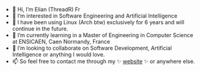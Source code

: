 - 👋 Hi, I’m Elian (ThreadR) Fr
- 👀 I’m interested in Software Engineering and Artificial Intelligence
- 🐧 I have been using Linux (Arch btw) exclusively for 6 years and will continue in the future.
- 🌱 I’m currently learning in a Master of Engineering in Computer Science at ENSICAEN, Caen Normandy, France
- 💞️ I’m looking to collaborate on Software Development, Artificial Intelligence or anything I would love.
- 📫 So feel free to contact me through my ✨ [website](https://elianfr.fr) ✨ or anywhere else.

<!---
ThreadR-r/ThreadR-r is a ✨ special ✨ repository because its `README.md` (this file) appears on your GitHub profile.
You can click the Preview link to take a look at your changes.
--->
